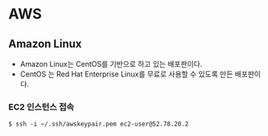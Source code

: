 AWS
=======

Amazon Linux
------------

  * Amazon Linux는 CentOS를 기반으로 하고 있는 배포판이다.
  * CentOS 는 Red Hat Enterprise Linux를 무료로 사용할 수 있도록 만든 배포판이다.


### EC2 인스턴스 접속

```
$ ssh -i ~/.ssh/awskeypair.pem ec2-user@52.78.20.2
```




  
